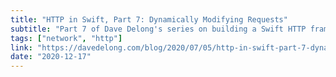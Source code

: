```yaml
---
title: "HTTP in Swift, Part 7: Dynamically Modifying Requests"
subtitle: "Part 7 of Dave Delong's series on building a Swift HTTP framework looks at dynamically modifying requests. Dave demonstrates how modifying requests as they pass through the framework chain is a powerful tool that can be applied in several situations."
tags: ["network", "http"]
link: "https://davedelong.com/blog/2020/07/05/http-in-swift-part-7-dynamically-modifying-requests/"
date: "2020-12-17"
---
```

